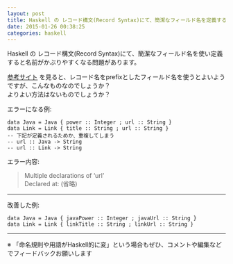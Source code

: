 ```yaml
---
layout: post
title: Haskell の レコード構文(Record Syntax)にて、簡潔なフィールド名を定義すると重複しやすい問題の解決方法
date: 2015-01-26 00:38:25
categories: haskell
---
```

<p>Haskell の レコード構文(Record Syntax)にて、簡潔なフィールド名を使い定義すると名前がかぶりやすくなる問題があります。</p>

<p><a href="http://book.realworldhaskell.org/read/defining-types-streamlining-functions.html#deftypes.record">参考サイト</a> を見ると、レコード名をprefixとしたフィールド名を使うとよいようですが、こんなものなのでしょうか？<br>
よりよい方法はないものでしょうか？</p>

<p>エラーになる例:</p>

<pre class="lang-haskell prettyprint-override"><code>data Java = Java { power :: Integer ; url :: String }
data Link = Link { title :: String ; url :: String }
-- 下記が定義されるためか、重複してしまう
-- url :: Java -&gt; String
-- url :: Link -&gt; String
</code></pre>

<p>エラー内容: </p>

<blockquote>
  <p>Multiple declarations of ‘url’<br>
  Declared at: (省略)</p>
</blockquote>

<hr>

<p>改善した例:</p>

<pre class="lang-haskell prettyprint-override"><code>data Java = Java { javaPower :: Integer ; javaUrl :: String }
data Link = Link { linkTitle :: String ; linkUrl :: String }
</code></pre>

<hr>

<p>※ 「命名規則や用語がHaskell的に変」という場合もぜひ、コメントや編集などでフィードバックお願いします</p>
